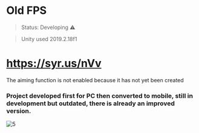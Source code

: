 # Old FPS

>Status: Developing ⚠️

>Unity used 2019.2.18f1

# https://syr.us/nVv

The aiming function is not enabled because it has not yet been created

### Project developed first for PC then converted to mobile, still in development but outdated, there is already an improved version.

![5](https://user-images.githubusercontent.com/79748858/111015890-a19b4d80-8389-11eb-8466-6000d1235dc9.png)
